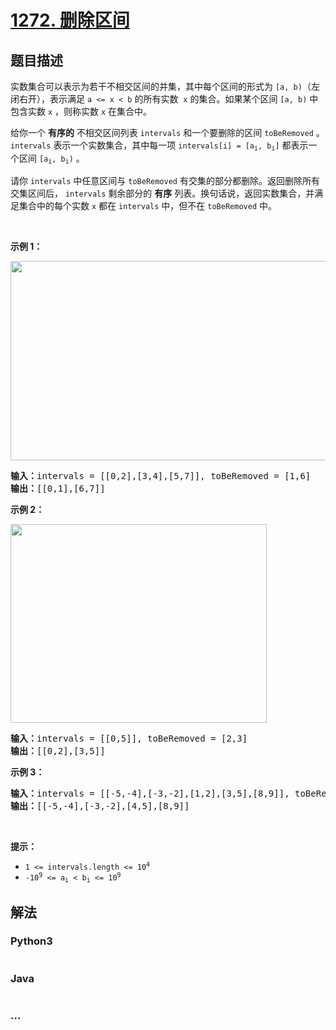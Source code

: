 # [1272. 删除区间](https://leetcode-cn.com/problems/remove-interval)



## 题目描述

<!-- 这里写题目描述 -->

<p>实数集合可以表示为若干不相交区间的并集，其中每个区间的形式为 <code>[a, b)</code>（左闭右开），表示满足 <code>a <= x < b</code> 的所有实数  <code>x</code> 的集合。如果某个区间 <code>[a, b)</code> 中包含实数 <code>x</code> ，则称实数 <code>x</code> 在集合中。</p>

<p>给你一个 <strong>有序的</strong> 不相交区间列表 <code>intervals</code> 和一个要删除的区间 <code>toBeRemoved</code> 。<code>intervals</code> 表示一个实数集合，其中每一项 <code>intervals[i] = [a<sub>i</sub>, b<sub>i</sub>]</code> 都表示一个区间 <code>[a<sub>i</sub>, b<sub>i</sub>)</code> 。</p>

<p>请你 <code>intervals</code> 中任意区间与 <code>toBeRemoved</code> 有交集的部分都删除。返回删除所有交集区间后， <code>intervals</code> 剩余部分的 <strong>有序</strong> 列表。换句话说，返回实数集合，并满足集合中的每个实数 <code>x</code> 都在 <code>intervals</code> 中，但不在 <code>toBeRemoved</code> 中。</p>

<p> </p>

<p><strong>示例 1：</strong></p>
<img alt="" src="https://assets.leetcode.com/uploads/2020/12/24/removeintervalex1.png" style="width: 510px; height: 319px;" />
<pre>
<strong>输入：</strong>intervals = [[0,2],[3,4],[5,7]], toBeRemoved = [1,6]
<strong>输出：</strong>[[0,1],[6,7]]
</pre>

<p><strong>示例 2：</strong></p>
<img alt="" src="https://assets.leetcode.com/uploads/2020/12/24/removeintervalex2.png" style="width: 410px; height: 318px;" />
<pre>
<strong>输入：</strong>intervals = [[0,5]], toBeRemoved = [2,3]
<strong>输出：</strong>[[0,2],[3,5]]
</pre>

<p><strong>示例 3：</strong></p>

<pre>
<strong>输入：</strong>intervals = [[-5,-4],[-3,-2],[1,2],[3,5],[8,9]], toBeRemoved = [-1,4]
<strong>输出：</strong>[[-5,-4],[-3,-2],[4,5],[8,9]]
</pre>

<p> </p>

<p><strong>提示：</strong></p>

<ul>
	<li><code>1 <= intervals.length <= 10<sup>4</sup></code></li>
	<li><code>-10<sup>9</sup> <= a<sub>i</sub> < b<sub>i</sub> <= 10<sup>9</sup></code></li>
</ul>


## 解法

<!-- 这里可写通用的实现逻辑 -->

<!-- tabs:start -->

### **Python3**

<!-- 这里可写当前语言的特殊实现逻辑 -->

```python

```

### **Java**

<!-- 这里可写当前语言的特殊实现逻辑 -->

```java

```

### **...**

```

```

<!-- tabs:end -->
